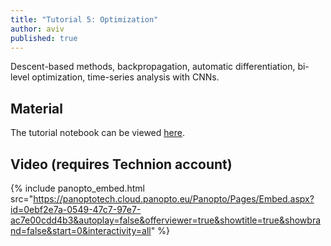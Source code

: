 ```yaml
---
title: "Tutorial 5: Optimization"
author: aviv
published: true
---
```


Descent-based methods, backpropagation, automatic differentiation, bi-level
optimization, time-series analysis with CNNs.

## Material

The tutorial notebook can be viewed
[here](https://nbviewer.jupyter.org/github/vistalab-technion/cs236781-tutorials/blob/master/t05/tutorial5-Optimization.ipynb?flush_cache=true).

## Video (requires Technion account)

{% include panopto_embed.html src="https://panoptotech.cloud.panopto.eu/Panopto/Pages/Embed.aspx?id=0ebf2e7a-0549-47c7-97e7-ac7e00cdd4b3&autoplay=false&offerviewer=true&showtitle=true&showbrand=false&start=0&interactivity=all" %}
